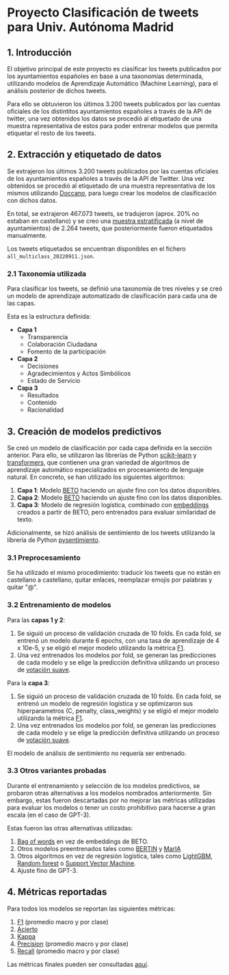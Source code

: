 # Proyecto Clasificación de tweets para Univ. Autónoma Madrid

## 1. Introducción

El objetivo principal de este proyecto es clasificar los tweets publicados por los ayuntamientos españoles en base a una taxonomías determinada, utilizando modelos de Aprendizaje Automático (Machine Learning), para el análisis posterior de dichos tweets.

Para ello se obtuvieron los últimos 3.200 tweets publicados por las cuentas oficiales de los distintitos ayuntamientos españoles a través de la API de twitter, una vez obtenidos los datos se procedió al etiquetado de una muestra representativa de estos para poder entrenar modelos que permita etiquetar el resto de los tweets.

## 2. Extracción y etiquetado de datos

Se extrajeron los últimos 3.200 tweets publicados por las cuentas oficiales de los ayuntamientos españoles a través de la API de Twitter. Una vez obtenidos se procedió al etiquetado de una muestra representativa de los mismos utilizando [Doccano](https://github.com/doccano/doccano), para luego crear los modelos de clasificación con dichos datos.

En total, se extrajeron 467.073 tweets, se tradujeron (aprox. 20% no estaban en castellano) y se creo una [muestra estratificada](https://es.wikipedia.org/wiki/Muestreo_estratificado) (a nivel de ayuntamientos) de 2.264 tweets, que posteriormente fueron etiquetados manualmente.

Los tweets etiquetados se encuentran disponibles en el fichero `all_multiclass_20220911.json`.

### 2.1 Taxonomía utilizada

Para clasificar los tweets, se definió una taxonomía de tres niveles y se creó un modelo de aprendizaje automatizado de clasificación para cada una de las capas.

Esta es la estructura definida:

- **Capa 1**
  - Transparencia
  - Colaboración Ciudadana
  - Fomento de la participación
- **Capa 2**
  - Decisiones
  - Agradecimientos y Actos Simbólicos
  - Estado de Servicio
- **Capa 3**
  - Resultados
  - Contenido
  - Racionalidad

## 3. Creación de modelos predictivos

Se creó un modelo de clasificación por cada capa definida en la sección anterior. Para ello, se utilizaron las librerías de Python [scikit-learn](https://scikit-learn.org/stable/) y [transformers](https://huggingface.co/docs/transformers/index), que contienen una gran variedad de algoritmos de aprendizaje automático especializados en procesamiento de lenguaje natural. En concreto, se han utilizado los siguientes algoritmos:

1. **Capa 1**: Modelo [BETO](https://huggingface.co/dccuchile/bert-base-spanish-wwm-cased) haciendo un ajuste fino con los datos disponibles.
2. **Capa 2**: Modelo [BETO](https://huggingface.co/dccuchile/bert-base-spanish-wwm-cased) haciendo un ajuste fino con los datos disponibles.
3. **Capa 3**: Modelo de regresión logística, combinado con [embeddings](https://huggingface.co/hiiamsid/sentence_similarity_spanish_es) creados a partir de BETO, pero entrenados para evaluar similaridad de texto.

Adicionalmente, se hizó análisis de sentimiento de los tweets utilizando la librería de Python [pysentimiento](https://huggingface.co/finiteautomata/beto-sentiment-analysis).

### 3.1 Preprocesamiento

Se ha utilizado el mismo procedimiento: traducir los tweets que no están en castellano a castellano, quitar enlaces, reemplazar emojis por palabras y quitar "@".

### 3.2 Entrenamiento de modelos

Para las **capas 1 y 2**:

1. Se siguió un proceso de validación cruzada de 10 folds. En cada fold, se entrenó un modelo durante 6 epochs, con una tasa de aprendizaje de 4 x 10e-5, y se eligió el mejor modelo utilizando la métrica [F1](https://en.wikipedia.org/wiki/F-score).
2. Una vez entrenados los modelos por fold, se generan las predicciones de cada modelo y se elige la predicción definitiva utilizando un proceso de [votación suave](https://machinelearningmastery.com/voting-ensembles-with-python/).

Para la **capa 3**:

1. Se siguió un proceso de validación cruzada de 10 folds. En cada fold, se entrenó un modelo de regresión logística y se optimizaron sus hiperparametros (C, penalty, class_weights) y se eligió el mejor modelo utilizando la métrica [F1](https://en.wikipedia.org/wiki/F-score).
2. Una vez entrenados los modelos por fold, se generan las predicciones de cada modelo y se elige la predicción definitiva utilizando un proceso de [votación suave](https://machinelearningmastery.com/voting-ensembles-with-python/).

El modelo de análisis de sentimiento no requería ser entrenado.

### 3.3 Otros variantes probadas

Durante el entrenamiento y selección de los modelos predictivos, se probaron otras alternativas a los modelos nombrados anteriormente. Sin embargo, estas fueron descartadas por no mejorar las métricas utilizadas para evaluar los modelos o tener un costo prohibitivo para hacerse a gran escala (en el caso de GPT-3).

Estas fueron las otras alternativas utilizadas:

1. [Bag of words](https://en.wikipedia.org/wiki/Bag-of-words_model) en vez de embeddings de BETO.
2. Otros modelos preentrenados tales como [BERTIN](https://huggingface.co/bertin-project/bertin-roberta-base-spanish) y [MarIA](https://huggingface.co/PlanTL-GOB-ES/roberta-base-bne)
3. Otros algoritmos en vez de regresión logística, tales como [LightGBM](https://en.wikipedia.org/wiki/LightGBM), [Random forest](https://en.wikipedia.org/wiki/Random_forest) o [Support Vector Machine](https://en.wikipedia.org/wiki/Support_vector_machine).
4. Ajuste fino de GPT-3. 

## 4. Métricas reportadas

Para todos los modelos se reportan las siguientes métricas:

1. [F1](https://en.wikipedia.org/wiki/F-score) (promedio macro y por clase)
2. [Acierto](https://machinelearningmastery.com/metrics-evaluate-machine-learning-algorithms-python/)
3. [Kappa](https://en.wikipedia.org/wiki/Cohen%27s_kappa)
4. [Precision](https://en.wikipedia.org/wiki/Precision_and_recall) (promedio macro y por clase)
5. [Recall](https://en.wikipedia.org/wiki/Precision_and_recall) (promedio macro y por clase)

Las métricas finales pueden ser consultadas [aquí](https://docs.google.com/spreadsheets/d/1i2ZPUVwsUD0RRSkmvkMIK1DacKq-9WrxIbrsHUbM-_Q/edit#gid=1412364032).
